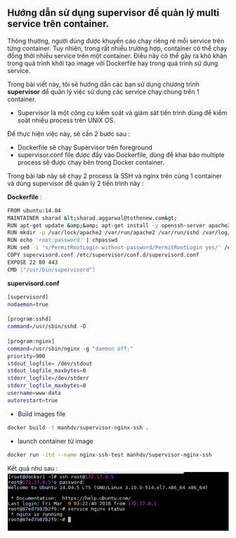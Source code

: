 ## Hướng dẫn sử dụng supervisor để quản lý multi service trên container.

Thông thường, người dùng được khuyến cáo chạy riêng rẽ mỗi service trên từng container. Tuy nhiên, trong rất nhiều trường hợp, container có thể chạy đồng thời nhiều service trên một container. Điều này có thể gây ra khó khăn trong quá trình khởi tạo image với Dockerfile hay trong quá trình sử dụng service. 

Trong bài viết này, tôi sẽ hướng dẫn các bạn sử dụng chương trình **supervisor** để quản lý việc sử dụng các service chạy chung trên 1 container.

 - Supervisor là một công cụ kiểm soát và giám sát tiến trình dùng để kiểm soát nhiều process trên UNIX OS.
 
Để thực hiện việc này, sẽ cần 2 bước sau :
	
 - Dockerfile sẽ chạy Supervisor trên foreground
 - supervisor.conf file được đẩy vào Dockerfile, dùng để khai báo multiple process sẽ được chạy bên trong Docker container.
 
Trong bài lab này sẽ chạy 2 process là SSH và nginx trên cùng 1 container và dùng supervisor để quản lý 2 tiến trình này :

**Dockerfile** :

```sh
FROM ubuntu:14.04
MAINTAINER sharad &lt;sharad.aggarwal@tothenew.com&gt;
RUN apt-get update &amp;&amp; apt-get install -y openssh-server apache2 supervisor nginx
RUN mkdir -p /var/lock/apache2 /var/run/apache2 /var/run/sshd /var/log/supervisor
RUN echo 'root:password' | chpasswd
RUN sed -i 's/PermitRootLogin without-password/PermitRootLogin yes/' /etc/ssh/sshd_config
COPY supervisord.conf /etc/supervisor/conf.d/supervisord.conf
EXPOSE 22 80 443
CMD ["/usr/bin/supervisord"]
```

**supervisord.conf**
```sh
[supervisord]
nodaemon=true
 
[program:sshd]
command=/usr/sbin/sshd -D
 
[program:nginx]
command=/usr/sbin/nginx -g "daemon off;"
priority=900
stdout_logfile= /dev/stdout
stdout_logfile_maxbytes=0
stderr_logfile=/dev/stderr
stderr_logfile_maxbytes=0
username=www-data
autorestart=true
```

 - Build images file
```sh
docker build -t manhdv/supervisor-nginx-ssh .
```

 - launch container từ image 
```sh
docker run -itd --name nginx-ssh-test manhdv/supervisor-nginx-ssh
```

Kết quả như sau : 
![docker](/images/docker-supervisor.png)